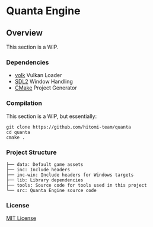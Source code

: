 # Quanta Engine

## Overview
This section is a WIP.

### Dependencies
- [volk](https://github.com/zeux/volk) Vulkan Loader
- [SDL2](https://www.libsdl.org/) Window Handling
- [CMake](https://cmake.org/) Project Generator

### Compilation
This section is a WIP, but essentially:
```
git clone https://github.com/hitomi-team/quanta
cd quanta
cmake .
```

### Project Structure
```
├── data: Default game assets
├── inc: Include headers
├── inc-win: Include headers for Windows targets
├── lib: Library dependencies
├── tools: Source code for tools used in this project
└── src: Quanta Engine source code
```

### License
[MIT License](LICENSE)
